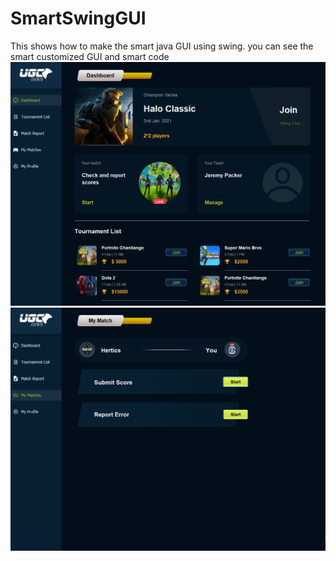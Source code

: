 # SmartSwingGUI
This shows how to make the smart java GUI using swing. you can see the smart customized GUI and smart code
![Sceenshot](UI_1.png)
![Sceenshot](UI_2.png)
